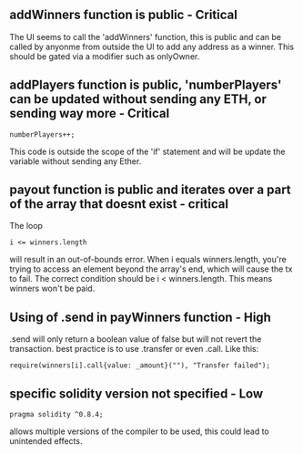 ## addWinners function is public - Critical

The UI seems to call the 'addWinners' function, this is public and can be called by anyonme from outside the UI to add any address as a winner. This should be gated via a modifier such as onlyOwner.

## addPlayers function is public, 'numberPlayers' can be updated without sending any ETH, or sending way more - Critical
```
numberPlayers++;
```
This code is outside the scope of the 'if' statement and will be update the variable without sending any Ether.

## payout function is public and iterates over a part of the array that doesnt exist - critical

The loop 
```
i <= winners.length
```
will result in an out-of-bounds error. When i equals winners.length, you're trying to access an element beyond the array's end, which will cause the tx to fail. The correct condition should be i < winners.length. This means winners won't be paid.

## Using of .send in payWinners function - High

.send will only return a boolean value of false but will not revert the transaction.
best practice is to use .transfer or even .call. Like this:
```
require(winners[i].call{value: _amount}(""), "Transfer failed");
```
## specific solidity version not specified - Low
```
pragma solidity ^0.8.4;
```
allows multiple versions of the compiler to be used, this could lead to unintended effects.
